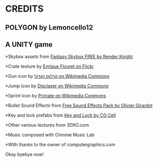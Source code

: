 # CREDITS
## POLYGON by Lemoncello12
## A UNITY game

*Skybox assets from [Fantasy Skybox FREE by Render Knight](https://assetstore.unity.com/packages/2d/textures-materials/sky/fantasy-skybox-free-18353)

*Crate texture by [Enrique Flouret on Flickr](https://www.flickr.com/photos/photoshoproadmap/8640003215)

*Gun icon by [קרלוס הגדול on Wikimedia Commons](https://commons.wikimedia.org/wiki/File:Pistol_icon.svg)

*Jump icon by [Disclaser on Wikimedia Commons](https://commons.wikimedia.org/wiki/File:Blue_Upwards_Arrow.png)

*Sprint icon by [Primate on Wikimedia Commons](https://commons.wikimedia.org/wiki/File:Yellow_Arrow_Right.png)

*Bullet Sound Effects from [Free Sound Effects Pack by Olivier Girardot](https://assetstore.unity.com/packages/audio/sound-fx/free-sound-effects-pack-155776)

*Key and lock prefabs from [Key and Lock by CG Cell](https://assetstore.unity.com/packages/3d/props/furniture/key-and-lock-193317)

*Other various textures from 3DXO.com

*Music composed with Chrome Music Lab

*With thanks to the owner of computergraphics.com

Okay byebye now!
